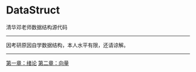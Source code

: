 # DataStruct
清华邓老师数据结构源代码
***
因考研原因自学数据结构，本人水平有限，还请谅解。
***
[第一章：绪论](https://github.com/yangziyu1230/DataStruct/tree/master/Introduction)
[第二章：向量](https://github.com/yangziyu1230/DataStruct/tree/master/Vector)
